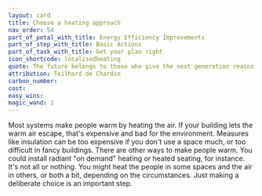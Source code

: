 ```yaml
---
layout: card
title: Choose a heating approach
nav_order: 54
part_of_petal_with_title: Energy Efficiency Improvements
part_of_step_with_title: Basic Actions
part_of_task_with_title: Get your plan right
icon_shortcode: localisedheating
quote: The future belongs to those who give the next generation reason for hope.
attribution: Teilhard de Chardin
carbon_number: 
cost: 
easy_wins: 
magic_wand: 1
---
```


<p>Most systems make people warm by heating the air.  If your building lets the warm air escape, that's expensive and bad for the environment.  Measures like insulation can be too expensive if you don't use a space much, or too difficult in fancy buildings. There are other ways to make people warm. You could install radiant "on demand" heating or heated seating, for instance. It's not all or nothing.  You might heat the people in some spaces and the air in others, or both a bit, depending on the circumstances. Just making a deliberate choice is an important step. </p> 

